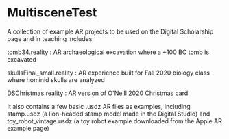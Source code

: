 # MultisceneTest

A collection of example AR projects to be used on the Digital Scholarship page and in teaching includes:

tomb34.reality : AR archaeological excavation where a ~100 BC tomb is excavated

skullsFinal_small.reality : AR experience built for Fall 2020 biology class where hominid skulls are analyzed

DSChristmas.reality : AR version of O'Neill 2020 Christmas card


It also contains a few basic .usdz AR files as examples, including stamp.usdz (a lion-headed stamp model made in the Digital Studio) and toy_robot_vintage.usdz (a toy robot example downloaded from the Apple AR example page)



